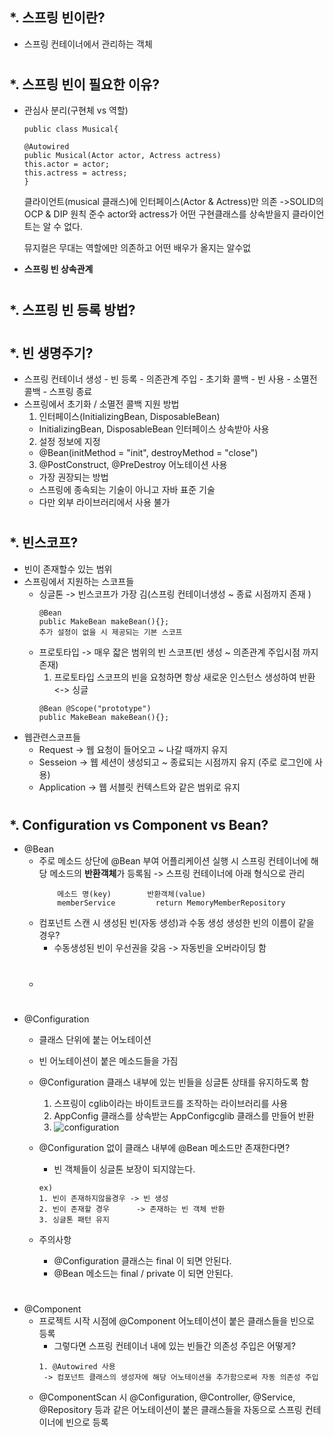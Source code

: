 

*. 스프링 빈이란?
  -
  - 스프링 컨테이너에서 관리하는 객체
  
#  
#

*. 스프링 빈이 필요한 이유?
  -
  - 관심사 분리(구현체 vs 역할)
      ```
      public class Musical{
      
      @Autowired
      public Musical(Actor actor, Actress actress)
      this.actor = actor;
      this.actress = actress;
      }
      ```
      클라이언트(musical 클래스)에 인터페이스(Actor & Actress)만 의존 ->SOLID의 OCP & DIP 원칙 준수
      actor와 actress가 어떤 구현클래스를 상속받을지 클라이언트는 알 수 없다.
      
      뮤지컬은 무대는 역할에만 의존하고 어떤 배우가 올지는 알수없
      
   - **스프링 빈 상속관계**
     
       
#  
# 
  
*. 스프링 빈 등록 방법?
  - 
 
   
#  
#
*. 빈 생명주기?
  - 
  - 스프링 컨테이너 생성 - 빈 등록 - 의존관계 주입 - 초기화 콜백 - 빈 사용 - 소멸전 콜백 - 스프링 종료
  - 스프링에서 초기화 / 소멸전 콜백 지원 방법
    1. 인터페이스(InitializingBean, DisposableBean)
      - InitializingBean, DisposableBean 인터페이스 상속받아 사용  
    2. 설정 정보에 지정
      - @Bean(initMethod = "init", destroyMethod = "close") 
    3. @PostConstruct, @PreDestroy 어노테이션 사용 
      - 가장 권장되는 방법
      - 스프링에 종속되는 기술이 아니고 자바 표준 기술 
      - 다만 외부 라이브러리에서 사용 불가 
   
#  
#

*. 빈스코프?
  - 
  - 빈이 존재할수 있는 범위
  - 스프링에서 지원하는 스코프들
    - 싱글톤 -> 빈스코프가 가장 김(스프링 컨테이너생성 ~ 종료 시점까지 존재 )
      ```
      @Bean
      public MakeBean makeBean(){};
      추가 설정이 없을 시 제공되는 기본 스코프
      ```
    - 프로토타입 -> 매우 잛은 범위의 빈 스코프(빈 생성 ~ 의존관계 주입시점 까지 존재)
      1. 프로토타입 스코프의 빈을 요청하면 항상 새로운 인스턴스 생성하여 반환 <-> 싱글
      ```
      @Bean @Scope("prototype")
      public MakeBean makeBean(){};
      ```
  - 웹관련스코프들
    - Request -> 웹 요청이 들어오고 ~ 나갈 때까지 유지
    - Sesseion -> 웹 세션이 생성되고 ~ 종료되는 시점까지 유지 (주로 로그인에 사용)
    - Application -> 웹 서블릿 컨텍스트와 같은 범위로 유지 
#  
#
 
*. Configuration vs Component vs Bean?
  -
  - @Bean
    - 주로 메소드 상단에 @Bean 부여
      어플리케이션 실행 시 스프링 컨테이너에 해당 메소드의 **반환객체**가 등록됨
        -> 스프링 컨테이너에 아래 형식으로 관리
        ```
            메소드 명(key)        반환객체(value)
            memberService         return MemoryMemberRepository
        ```  
    - 컴포넌트 스캔 시 생성된 빈(자동 생성)과 수동 생성 생성한 빈의 이름이 같을 경우?
      - 수동생성된 빈이 우선권을 갖음 -> 자동빈을 오버라이딩 함 
    - 
        #  
        #  
        #
  - @Configuration
    - 클래스 단위에 붙는 어노테이션
    - 빈 어노테이션이 붙은 메소드들을 가짐
    - @Configuration 클래스 내부에 있는 빈들을 싱글톤 상태를 유지하도록 함
      1. 스프링이 cglib이라는 바이트코드를 조작하는 라이브러리를 사용
      2. AppConfig 클래스를 상속받는 AppConfigcglib 클래스를 만들어 반환
      3. ![configuration](https://user-images.githubusercontent.com/81909140/208280489-f80da711-384b-4fff-a62a-a97b0dffd701.png)
    - @Configuration 없이 클래스 내부에 @Bean 메소드만 존재한다면?
      - 빈 객체들이 싱글톤 보장이 되지않는다.
      ```
      ex)
      1. 빈이 존재하지않을경우 -> 빈 생성
      2. 빈이 존재할 경우      -> 존재하는 빈 객체 반환
      3. 싱글톤 패턴 유지
      ```
    - 주의사항
      - @Configuration 클래스는 final 이 되면 안된다. 
      - @Bean 메소드는 final / private 이 되면 안된다. 
        
        
      #  
      #
  - @Component
    - 프로젝트 시작 시점에 @Component 어노테이션이 붙은 클래스들을 빈으로 등록 
      - 그렇다면 스프링 컨테이너 내에 있는 빈들간 의존성 주입은 어떻게?
      ```
      1. @Autowired 사용
       -> 컴포넌트 클래스의 생성자에 해당 어노테이션을 추가함으로써 자동 의존성 주입 
      ```
    - @ComponentScan 시 @Configuration, @Controller, @Service, @Repository 등과 같은 어노테이션이 붙은 클래스들을 자동으로 스프링 컨테이너에 빈으로 등록 
